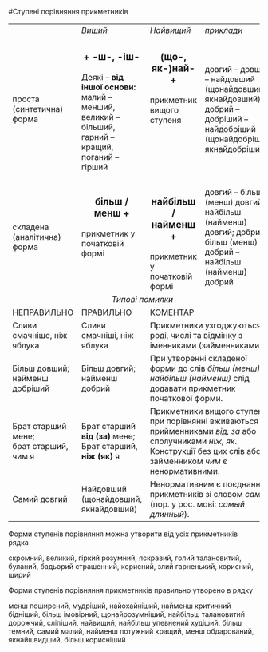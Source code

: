 #Ступені порівняння прикметників

<table>
	<tr><td width="25%"></td><td width="25%"><i>Вищий</i></td><td width="25%"><i>Найвищий</i></td><td width="25%"><i>приклади</i></td></tr>
	<tr><td>проста (синтетична) форма</td>
		<td><center><h3>+ -ш-, -іш-</h3></center>

Деякі – <b>від іншої основи:</b> малий – менший, великий – більший, гарний – кращий, поганий – гірший </td>
		<td valign="top"><center><h3>(що-, як-)най- +</h3></center> 
прикметник вищого ступеня</td><td>довгий – довший – найдовший (щонайдовший, якнайдовший);
добрий – добріший – найдобріший (щонайдобріший, якнайдобріший)</td></tr>
	<tr><td>складена (аналітична) форма</td><td valign="top"><center><h3>більш / менш +</h3></center>
прикметник 
у початковій формі</td><td valign="top"><center><h3>найбільш / найменш +</h3></center>
прикметник 
у початковій формі</td><td>довгий – більш (менш) довгий – найбільш (найменш) довгий;
добрий – більш (менш) добрий – найбільш (найменш) добрий</td></tr>
	<tr><td colspan="4"><center><i>Типові помилки</i></center></td></tr>
	<tr><td>НЕПРАВИЛЬНО</td><td>ПРАВИЛЬНО</td><td colspan="2">КОМЕНТАР</td></tr>
	<tr><td>Сливи смачніше, ніж яблука</td><td>Сливи смачніші, ніж яблука</td><td colspan="2">Прикметники узгоджуються в роді, числі та відмінку з іменниками (займенниками).</td></tr>
	<tr><td>Більш довший; найменш добріший</td><td>Більш довгий; найменш добрий</td><td colspan="2">При утворенні складеної форми до слів <i>більш (менш), найбільш (найменш)</i> слід додавати прикметник початкової форми.</td></tr>
	<tr><td>Брат старший мене;<br> брат старший, чим я</td><td>Брат старший <b>від (за)</b> мене;<br>
Брат старший, <b>ніж (як)</b> я</td><td colspan="2">Прикметники вищого ступеня при порівнянні вживаються із прийменниками <i>від, за</i> або сполучниками <i>ніж, як</i>. Конструкції без цих слів або з займенником <i>чим</i> є ненормативними.</td></tr>
	<tr><td>Самий довгий</td><td>Найдовший (щонайдовший, якнайдовший)</td><td colspan="2">Ненормативним є поєднання прикметників зі словом <i>самий</i> (пор. у рос. мові: <i>самый длинный</i>).</td></tr>
</table>

<quiz name="Запитання та завдання">
<question>
        <p>Форми ступенів порівняння можна утворити від усіх прикметників рядка</p>
        <answer correct> скромний, великий, гіркий</answer>
        <answer> розумний, яскравий, голий</answer>
        <answer> талановитий, буланий, бадьорий</answer>
        <answer> страшенний, корисний, злий</answer>
        <answer> гарненький, корисний, щирий</answer>
    </question>
    <question>
        <p>Форми ступенів порівняння прикметників правильно утворено в рядку</p>
        <answer correct> менш поширений, мудріший, найохайніший, найменш критичний</answer>
        <answer> бідніший, більш імовірний, щонайрозумніший, найбільш талановитий</answer>
        <answer> дорожчий, сліпіший, найвищий, найбільш упевнений</answer>
        <answer> худіший, більш темний, самий малий, найменш потужний</answer>
        <answer> кращий, менш обдарований, якнайшвидший, більш корисніший</answer>
    </question>
</quiz>
	
